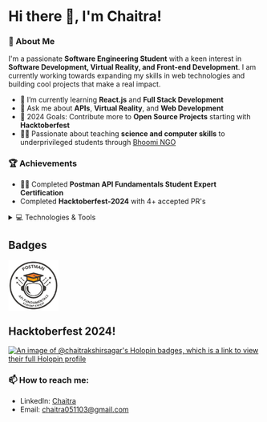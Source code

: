 # Hi there 👋, I'm Chaitra!

### 🚀 About Me
I'm a passionate **Software Engineering Student** with a keen interest in **Software Development, Virtual Reality, and Front-end Development**. I am currently working towards expanding my skills in web technologies and building cool projects that make a real impact.

- 🌱 I’m currently learning **React.js** and **Full Stack Development**
- 💬 Ask me about **APIs**, **Virtual Reality**, and **Web Development**
- 🥅 2024 Goals: Contribute more to **Open Source Projects** starting with **Hacktoberfest**
- 🧑‍🏫 Passionate about teaching **science and computer skills** to underprivileged students through [Bhoomi NGO](https://bhoomingo.org)

### 🏆 Achievements
- 👩‍💻 Completed **Postman API Fundamentals Student Expert Certification**
- Completed **Hacktoberfest-2024** with 4+ accepted PR's


<details>
  <summary>💻 Technologies & Tools</summary>
  
  **Programming Languages**: ![Java](https://img.shields.io/badge/-Java-007396?style=flat&logo=java&logoColor=white) ![Python](https://img.shields.io/badge/-Python-3776AB?style=flat&logo=python&logoColor=white)
  
  **Frontend Development**: ![HTML5](https://img.shields.io/badge/-HTML5-E34F26?style=flat&logo=html5&logoColor=white) ![CSS3](https://img.shields.io/badge/-CSS3-1572B6?style=flat&logo=css3&logoColor=white) ![JavaScript](https://img.shields.io/badge/-JavaScript-F7DF1E?style=flat&logo=javascript&logoColor=black) ![React.js](https://img.shields.io/badge/-React-61DAFB?style=flat&logo=react&logoColor=black)
  
  **Backend Development & REST APIs**: ![Node.js](https://img.shields.io/badge/-Node.js-339933?style=flat&logo=nodedotjs&logoColor=white) ![Express.js](https://img.shields.io/badge/-Express-000000?style=flat&logo=express&logoColor=white) ![REST API](https://img.shields.io/badge/-REST%20API-FF6C37?style=flat&logo=postman&logoColor=white)
  
  **Databases**: ![MySQL](https://img.shields.io/badge/-MySQL-4479A1?style=flat&logo=mysql&logoColor=white)
  
  **Computer Science Concepts**: ![DSA](https://img.shields.io/badge/-Data%20Structures%20and%20Algorithms-4B0082?style=flat&logo=algorithms&logoColor=white)
  
  **Artificial Intelligence & Machine Learning**: ![Computer Vision](https://img.shields.io/badge/-Computer%20Vision-FF6F00?style=flat&logo=opencv&logoColor=white) ![NLP](https://img.shields.io/badge/-Natural%20Language%20Processing-008080?style=flat&logo=ai&logoColor=white)

</details>



 ## Badges
<div style='display:flex; align-items:center; gap: 10px;' align='center'>
  <img src="https://raw.githubusercontent.com/girlscript/gssoc-website-new/main/public/badges/postman.png" width="100px" height="100px" /> 
</div> 


## Hacktoberfest 2024!
[![An image of @chaitrakshirsagar's Holopin badges, which is a link to view their full Holopin profile](https://holopin.me/chaitrakshirsagar)](https://holopin.io/@chaitrakshirsagar)

### 📫 How to reach me:
- LinkedIn: [Chaitra](https://linkedin.com/in/chaitra-kshirsagar)
- Email: chaitra051103@gmail.com

<!--
**your-github-username/your-github-username** is a ✨ _special_ ✨ repository because its `README.md` (this file) appears on your GitHub profile.
-->

<!--
**Chaitra-kshirsagar/Chaitra-kshirsagar** is a ✨ _special_ ✨ repository because its `README.md` (this file) appears on your GitHub profile.

Here are some ideas to get you started:

- 🔭 I’m currently working on ...
- 🌱 I’m currently learning ...
- 👯 I’m looking to collaborate on ...
- 🤔 I’m looking for help with ...
- 💬 Ask me about ...
- 📫 How to reach me: ...
- 😄 Pronouns: ...
- ⚡ Fun fact: ...
-->
